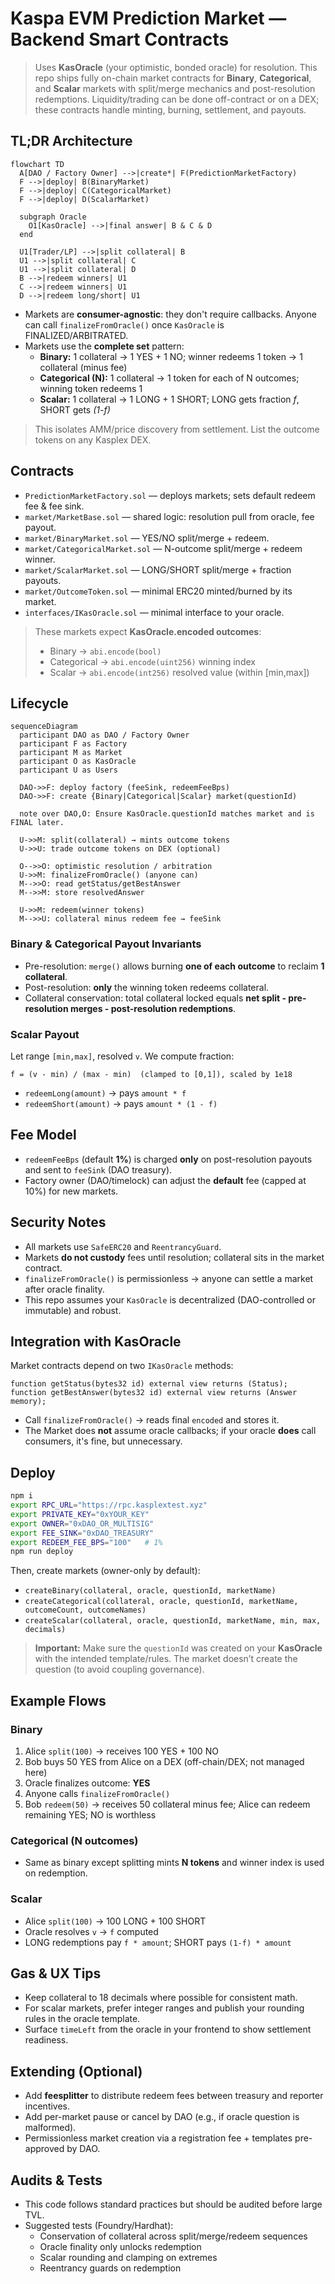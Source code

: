 # Kaspa EVM Prediction Market — Backend Smart Contracts

> Uses **KasOracle** (your optimistic, bonded oracle) for resolution. This repo ships
> fully on-chain market contracts for **Binary**, **Categorical**, and **Scalar** markets
> with split/merge mechanics and post-resolution redemptions. Liquidity/trading can be done
> off-contract or on a DEX; these contracts handle minting, burning, settlement, and payouts.

## TL;DR Architecture

```mermaid
flowchart TD
  A[DAO / Factory Owner] -->|create*| F(PredictionMarketFactory)
  F -->|deploy| B(BinaryMarket)
  F -->|deploy| C(CategoricalMarket)
  F -->|deploy| D(ScalarMarket)

  subgraph Oracle
    O1[KasOracle] -->|final answer| B & C & D
  end

  U1[Trader/LP] -->|split collateral| B
  U1 -->|split collateral| C
  U1 -->|split collateral| D
  B -->|redeem winners| U1
  C -->|redeem winners| U1
  D -->|redeem long/short| U1
```

- Markets are **consumer-agnostic**: they don't require callbacks. Anyone can call
  `finalizeFromOracle()` once `KasOracle` is FINALIZED/ARBITRATED.
- Markets use the **complete set** pattern:
  - **Binary:** 1 collateral → 1 YES + 1 NO; winner redeems 1 token → 1 collateral (minus fee)
  - **Categorical (N):** 1 collateral → 1 token for each of N outcomes; winning token redeems 1
  - **Scalar:** 1 collateral → 1 LONG + 1 SHORT; LONG gets fraction *f*, SHORT gets *(1-f)*

> This isolates AMM/price discovery from settlement. List the outcome tokens on any Kasplex DEX.

## Contracts

- `PredictionMarketFactory.sol` — deploys markets; sets default redeem fee & fee sink.
- `market/MarketBase.sol` — shared logic: resolution pull from oracle, fee payout.
- `market/BinaryMarket.sol` — YES/NO split/merge + redeem.
- `market/CategoricalMarket.sol` — N-outcome split/merge + redeem winner.
- `market/ScalarMarket.sol` — LONG/SHORT split/merge + fraction payouts.
- `market/OutcomeToken.sol` — minimal ERC20 minted/burned by its market.
- `interfaces/IKasOracle.sol` — minimal interface to your oracle.

> These markets expect **KasOracle.encoded outcomes**:
> - Binary → `abi.encode(bool)`
> - Categorical → `abi.encode(uint256)` winning index
> - Scalar → `abi.encode(int256)` resolved value (within [min,max])

## Lifecycle

```mermaid
sequenceDiagram
  participant DAO as DAO / Factory Owner
  participant F as Factory
  participant M as Market
  participant O as KasOracle
  participant U as Users

  DAO->>F: deploy factory (feeSink, redeemFeeBps)
  DAO->>F: create {Binary|Categorical|Scalar} market(questionId)

  note over DAO,O: Ensure KasOracle.questionId matches market and is FINAL later.

  U->>M: split(collateral) → mints outcome tokens
  U->>U: trade outcome tokens on DEX (optional)

  O-->>O: optimistic resolution / arbitration
  U->>M: finalizeFromOracle() (anyone can)
  M-->>O: read getStatus/getBestAnswer
  M-->>M: store resolvedAnswer

  U->>M: redeem(winner tokens)
  M-->>U: collateral minus redeem fee → feeSink
```

### Binary & Categorical Payout Invariants

- Pre-resolution: `merge()` allows burning **one of each outcome** to reclaim **1 collateral**.
- Post-resolution: **only** the winning token redeems collateral.
- Collateral conservation: total collateral locked equals **net split - pre-resolution merges - post-resolution redemptions**.

### Scalar Payout

Let range `[min,max]`, resolved `v`. We compute fraction:
```
f = (v - min) / (max - min)  (clamped to [0,1]), scaled by 1e18
```
- `redeemLong(amount)` → pays `amount * f`
- `redeemShort(amount)` → pays `amount * (1 - f)`

## Fee Model

- `redeemFeeBps` (default **1%**) is charged **only** on post-resolution payouts and sent to `feeSink` (DAO treasury).
- Factory owner (DAO/timelock) can adjust the **default** fee (capped at 10%) for new markets.

## Security Notes

- All markets use `SafeERC20` and `ReentrancyGuard`.
- Markets **do not custody** fees until resolution; collateral sits in the market contract.
- `finalizeFromOracle()` is permissionless → anyone can settle a market after oracle finality.
- This repo assumes your `KasOracle` is decentralized (DAO-controlled or immutable) and robust.

## Integration with KasOracle

Market contracts depend on two `IKasOracle` methods:
```solidity
function getStatus(bytes32 id) external view returns (Status);
function getBestAnswer(bytes32 id) external view returns (Answer memory);
```
- Call `finalizeFromOracle()` → reads final `encoded` and stores it.
- The Market does **not** assume oracle callbacks; if your oracle **does** call consumers, it's fine, but unnecessary.

## Deploy

```bash
npm i
export RPC_URL="https://rpc.kasplextest.xyz"
export PRIVATE_KEY="0xYOUR_KEY"
export OWNER="0xDAO_OR_MULTISIG"
export FEE_SINK="0xDAO_TREASURY"
export REDEEM_FEE_BPS="100"   # 1%
npm run deploy
```

Then, create markets (owner-only by default):
- `createBinary(collateral, oracle, questionId, marketName)`
- `createCategorical(collateral, oracle, questionId, marketName, outcomeCount, outcomeNames)`
- `createScalar(collateral, oracle, questionId, marketName, min, max, decimals)`

> **Important:** Make sure the `questionId` was created on your **KasOracle** with the intended template/rules.
> The market doesn’t create the question (to avoid coupling governance).

## Example Flows

### Binary
1. Alice `split(100)` → receives 100 YES + 100 NO
2. Bob buys 50 YES from Alice on a DEX (off-chain/DEX; not managed here)
3. Oracle finalizes outcome: **YES**
4. Anyone calls `finalizeFromOracle()`
5. Bob `redeem(50)` → receives 50 collateral minus fee; Alice can redeem remaining YES; NO is worthless

### Categorical (N outcomes)
- Same as binary except splitting mints **N tokens** and winner index is used on redemption.

### Scalar
- Alice `split(100)` → 100 LONG + 100 SHORT
- Oracle resolves `v` → `f` computed
- LONG redemptions pay `f * amount`; SHORT pays `(1-f) * amount`

## Gas & UX Tips

- Keep collateral to 18 decimals where possible for consistent math.
- For scalar markets, prefer integer ranges and publish your rounding rules in the oracle template.
- Surface `timeLeft` from the oracle in your frontend to show settlement readiness.

## Extending (Optional)

- Add **feesplitter** to distribute redeem fees between treasury and reporter incentives.
- Add per-market pause or cancel by DAO (e.g., if oracle question is malformed).
- Permissionless market creation via a registration fee + templates pre-approved by DAO.

## Audits & Tests

- This code follows standard practices but should be audited before large TVL.
- Suggested tests (Foundry/Hardhat):
  - Conservation of collateral across split/merge/redeem sequences
  - Oracle finality only unlocks redemption
  - Scalar rounding and clamping on extremes
  - Reentrancy guards on redemption
```

